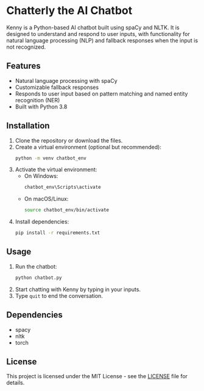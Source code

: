 
# Chatterly the AI Chatbot

Kenny is a Python-based AI chatbot built using spaCy and NLTK. It is designed to understand and respond to user inputs, with functionality for natural language processing (NLP) and fallback responses when the input is not recognized.

## Features

- Natural language processing with spaCy
- Customizable fallback responses
- Responds to user input based on pattern matching and named entity recognition (NER)
- Built with Python 3.8

## Installation

1. Clone the repository or download the files.
2. Create a virtual environment (optional but recommended):
   ```bash
   python -m venv chatbot_env
   ```
3. Activate the virtual environment:
   - On Windows:
     ```bash
     chatbot_env\Scripts\activate
     ```
   - On macOS/Linux:
     ```bash
     source chatbot_env/bin/activate
     ```
4. Install dependencies:
   ```bash
   pip install -r requirements.txt
   ```

## Usage

1. Run the chatbot:
   ```bash
   python chatbot.py
   ```
2. Start chatting with Kenny by typing in your inputs.
3. Type `quit` to end the conversation.

## Dependencies

- spacy
- nltk
- torch

## License

This project is licensed under the MIT License - see the [LICENSE](LICENSE) file for details.
